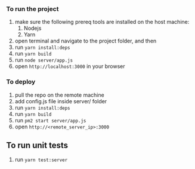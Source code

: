 ### To run the project
1. make sure the following prereq tools are installed on the host machine:
    1. Nodejs
    2. Yarn
2. open terminal and navigate to the project folder, and then
3. run `yarn install:deps`
4. run `yarn build`
5. run `node server/app.js`
5. open `http://localhost:3000` in your browser

### To deploy
1. pull the repo on the remote machine
2. add config.js file inside server/ folder
3. run `yarn install:deps`
4. run `yarn build`
5. run `pm2 start server/app.js`
6. open `http://<remote_server_ip>:3000`

## To run unit tests
1. run `yarn test:server`